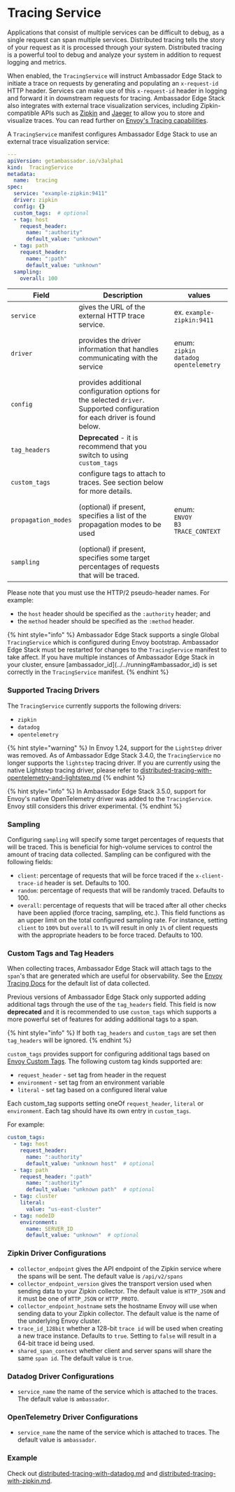 # Tracing Service

Applications that consist of multiple services can be difficult to debug, as a single request can span multiple services. Distributed tracing tells the story of your request as it is processed through your system. Distributed tracing is a powerful tool to debug and analyze your system in addition to request logging and metrics.

When enabled, the `TracingService` will instruct Ambassador Edge Stack to initiate a trace on requests by generating and populating an `x-request-id` HTTP header. Services can make use of this `x-request-id` header in logging and forward it in downstream requests for tracing. Ambassador Edge Stack also integrates with external trace visualization services, including Zipkin-compatible APIs such as [Zipkin](https://zipkin.io/) and [Jaeger](https://github.com/jaegertracing/) to allow you to store and visualize traces. You can read further on [Envoy's Tracing capabilities](https://www.envoyproxy.io/docs/envoy/latest/intro/arch_overview/observability/tracing).

A `TracingService` manifest configures Ambassador Edge Stack to use an external trace visualization service:

```yaml
---
apiVersion: getambassador.io/v3alpha1
kind:  TracingService
metadata:
  name:  tracing
spec:
  service: "example-zipkin:9411"
  driver: zipkin
  config: {}
  custom_tags:  # optional
  - tag: host
    request_header: 
      name: ":authority"
      default_value: "unknown"
  - tag: path
    request_header: 
      name: ":path"
      default_value: "unknown"
  sampling:
    overall: 100
```

| Field               | Description                                                                                                                  | values                                                                                    |
| ------------------- | ---------------------------------------------------------------------------------------------------------------------------- | ----------------------------------------------------------------------------------------- |
| `service`           | gives the URL of the external HTTP trace service.                                                                            | ex. `example-zipkin:9411`                                                                 |
| `driver`            | provides the driver information that handles communicating with the service                                                  | <p>enum:<br><code>zipkin</code><br><code>datadog</code><br><code>opentelemetry</code></p> |
| `config`            | provides additional configuration options for the selected `driver`. Supported configuration for each driver is found below. |                                                                                           |
| `tag_headers`       | **Deprecated** - it is recommend that you switch to using `custom_tags`                                                      |                                                                                           |
| `custom_tags`       | configure tags to attach to traces. See section below for more details.                                                      |                                                                                           |
| `propagation_modes` | (optional) if present, specifies a list of the propagation modes to be used                                                  | <p>enum:<br><code>ENVOY</code><br><code>B3</code><br><code>TRACE_CONTEXT</code></p>       |
| `sampling`          | (optional) if present, specifies some target percentages of requests that will be traced.                                    |                                                                                           |

Please note that you must use the HTTP/2 pseudo-header names. For example:

* the `host` header should be specified as the `:authority` header; and
* the `method` header should be specified as the `:method` header.

{% hint style="info" %}
Ambassador Edge Stack supports a single Global `TracingService` which is configured during Envoy bootstrap. Ambassador Edge Stack must be restarted for changes to the `TracingService` manifest to take affect. If you have multiple instances of Ambassador Edge Stack in your cluster, ensure \[ambassador\_id]\(../../running#ambassador\_id) is set correctly in the `TracingService` manifest.
{% endhint %}

### Supported Tracing Drivers

The `TracingService` currently supports the following drivers:

* `zipkin`
* `datadog`
* `opentelemetry`

{% hint style="warning" %}
In Envoy 1.24, support for the `LightStep` driver was removed. As of Ambassador Edge Stack 3.4.0, the `TracingService` no longer supports the `lightstep` tracing driver. If you are currently using the native Lightstep tracing driver, please refer to [distributed-tracing-with-opentelemetry-and-lightstep.md](../../edge-stack-user-guide/service-monitoring/distributed-tracing-with-opentelemetry-and-lightstep.md "mention")&#x20;
{% endhint %}

{% hint style="info" %}
In Ambassador Edge Stack 3.5.0, support for Envoy's native OpenTelemetry driver was added to the `TracingService`. Envoy still considers this driver experimental.
{% endhint %}

### Sampling

Configuring `sampling` will specify some target percentages of requests that will be traced. This is beneficial for high-volume services to control the amount of tracing data collected. Sampling can be configured with the following fields:

* `client`: percentage of requests that will be force traced if the `x-client-trace-id` header is set. Defaults to 100.
* `random`: percentage of requests that will be randomly traced. Defaults to 100.
* `overall`: percentage of requests that will be traced after all other checks have been applied (force tracing, sampling, etc.). This field functions as an upper limit on the total configured sampling rate. For instance, setting `client` to `100%` but `overall` to `1%` will result in only `1%` of client requests with the appropriate headers to be force traced. Defaults to 100.

### Custom Tags and Tag Headers

When collecting traces, Ambassador Edge Stack will attach tags to the `span`'s that are generated which are useful for observability. See the [Envoy Tracing Docs](https://www.envoyproxy.io/docs/envoy/latest/intro/arch_overview/observability/tracing#what-data-each-trace-contains) for the default list of data collected.

Previous versions of Ambassador Edge Stack only supported adding additional tags through the use of the `tag_headers` field. This field is now **deprecated** and it is recommended to use `custom_tags` which supports a more powerful set of features for adding additional tags to a span.

{% hint style="info" %}
If both `tag_headers` and `custom_tags` are set then `tag_headers` will be ignored.
{% endhint %}

`custom_tags` provides support for configuring additional tags based on [Envoy Custom Tags](https://www.envoyproxy.io/docs/envoy/latest/api-v3/type/tracing/v3/custom_tag.proto%23custom-tag). The following custom tag kinds supported are:

* `request_header` - set tag from header in the request
* `environment` - set tag from an environment variable
* `literal` - set tag based on a configured literal value

Each custom\_tag supports setting oneOf `request_header`, `literal` or `environment`. Each tag should have its own entry in `custom_tags`.

For example:

```yaml
custom_tags:
  - tag: host
    request_header: 
      name: ":authority"
      default_value: "unknown host"  # optional
  - tag: path
    request_header: ":path"
      name: ":authority"
      default_value: "unknown path"  # optional
  - tag: cluster
    literal:
      value: "us-east-cluster"
  - tag: nodeID
    environment:
      name: SERVER_ID
      default_value: "unknown"  # optional
```

### Zipkin Driver Configurations

* `collector_endpoint` gives the API endpoint of the Zipkin service where the spans will be sent. The default value is `/api/v2/spans`
* `collector_endpoint_version` gives the transport version used when sending data to your Zipkin collector. The default value is `HTTP_JSON` and it must be one of `HTTP_JSON` or `HTTP_PROTO`.
* `collector_endpoint_hostname` sets the hostname Envoy will use when sending data to your Zipkin collector. The default value is the name of the underlying Envoy cluster.
* `trace_id_128bit` whether a 128-bit `trace id` will be used when creating a new trace instance. Defaults to `true`. Setting to `false` will result in a 64-bit trace id being used.
* `shared_span_context` whether client and server spans will share the same `span id`. The default value is `true`.

### Datadog Driver Configurations

* `service_name` the name of the service which is attached to the traces. The default value is `ambassador`.

### OpenTelemetry Driver Configurations

* `service_name` the name of the service which is attached to traces. The default value is `ambassador`.

### Example

Check out [distributed-tracing-with-datadog.md](../../edge-stack-user-guide/service-monitoring/distributed-tracing-with-datadog.md "mention") and [distributed-tracing-with-zipkin.md](../../edge-stack-user-guide/service-monitoring/distributed-tracing-with-zipkin.md "mention").
